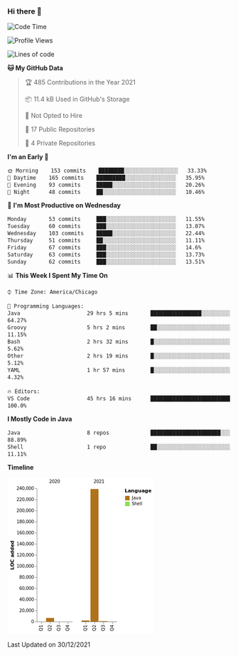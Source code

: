 ### Hi there 👋


<!--START_SECTION:waka-->
![Code Time](http://img.shields.io/badge/Code%20Time-1%2C922%20hrs%2056%20mins-blue)

![Profile Views](http://img.shields.io/badge/Profile%20Views-0-blue)

![Lines of code](https://img.shields.io/badge/From%20Hello%20World%20I%27ve%20Written-249%20Thousand%20lines%20of%20code-blue)

**🐱 My GitHub Data** 

> 🏆 485 Contributions in the Year 2021
 > 
> 📦 11.4 kB Used in GitHub's Storage 
 > 
> 🚫 Not Opted to Hire
 > 
> 📜 17 Public Repositories 
 > 
> 🔑 4 Private Repositories  
 > 
**I'm an Early 🐤** 

```text
🌞 Morning    153 commits    ████████░░░░░░░░░░░░░░░░░   33.33% 
🌆 Daytime    165 commits    █████████░░░░░░░░░░░░░░░░   35.95% 
🌃 Evening    93 commits     █████░░░░░░░░░░░░░░░░░░░░   20.26% 
🌙 Night      48 commits     ██░░░░░░░░░░░░░░░░░░░░░░░   10.46%

```
📅 **I'm Most Productive on Wednesday** 

```text
Monday       53 commits     ███░░░░░░░░░░░░░░░░░░░░░░   11.55% 
Tuesday      60 commits     ███░░░░░░░░░░░░░░░░░░░░░░   13.07% 
Wednesday    103 commits    █████░░░░░░░░░░░░░░░░░░░░   22.44% 
Thursday     51 commits     ██░░░░░░░░░░░░░░░░░░░░░░░   11.11% 
Friday       67 commits     ███░░░░░░░░░░░░░░░░░░░░░░   14.6% 
Saturday     63 commits     ███░░░░░░░░░░░░░░░░░░░░░░   13.73% 
Sunday       62 commits     ███░░░░░░░░░░░░░░░░░░░░░░   13.51%

```


📊 **This Week I Spent My Time On** 

```text
⌚︎ Time Zone: America/Chicago

💬 Programming Languages: 
Java                     29 hrs 5 mins       ████████████████░░░░░░░░░   64.27% 
Groovy                   5 hrs 2 mins        ██░░░░░░░░░░░░░░░░░░░░░░░   11.15% 
Bash                     2 hrs 32 mins       █░░░░░░░░░░░░░░░░░░░░░░░░   5.62% 
Other                    2 hrs 19 mins       █░░░░░░░░░░░░░░░░░░░░░░░░   5.12% 
YAML                     1 hr 57 mins        █░░░░░░░░░░░░░░░░░░░░░░░░   4.32%

🔥 Editors: 
VS Code                  45 hrs 16 mins      █████████████████████████   100.0%

```

**I Mostly Code in Java** 

```text
Java                     8 repos             ██████████████████████░░░   88.89% 
Shell                    1 repo              ██░░░░░░░░░░░░░░░░░░░░░░░   11.11%

```


**Timeline**

![Chart not found](https://raw.githubusercontent.com/powercasgamer/powercasgamer/master/charts/bar_graph.png) 


 Last Updated on 30/12/2021
<!--END_SECTION:waka-->
